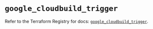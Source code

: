 # `google_cloudbuild_trigger`

Refer to the Terraform Registry for docs: [`google_cloudbuild_trigger`](https://registry.terraform.io/providers/hashicorp/google/6.8.0/docs/resources/cloudbuild_trigger).
